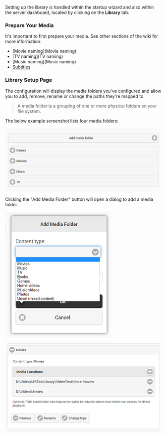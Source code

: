 Setting up the library is handled within the startup wizard and also within the server dashboard, located by clicking on the **Library** tab.

### Prepare Your Media

It's important to first prepare your media. See other sections of the wiki for more information:

* [Movie naming](Movie naming)
* [TV naming](TV naming)
* [Music naming](Music naming)
* [Subtitles](Subtitles)


### Library Setup Page

The configuration will display the media folders you've configured and allow you to add, remove, rename or change the paths they're mapped to. 

> A media folder is a grouping of one or more physical folders on your file system.

The below example screenshot lists four media folders:

![](images/server/librarysetup1.png)

Clicking the "Add Media Folder" button will open a dialog to add a media folder.

![](images/server/librarysetup2.png)

![](images/server/librarysetup3.png)